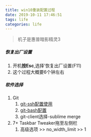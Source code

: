 ```yaml
---
title: win10重装配置过程
date: 2019-10-11 17:46:51
tags: life
categories: life
---
```

> 机子是惠普暗影精灵3

<!--more-->

##### 恢复出厂设置
1. 开机**按Esc**,选择'恢复出厂设置(F11)
2. 这个过程大概要6个钟左右

##### 软件选择
1. Git
    1. [git-ssh配置使用](https://segmentfault.com/a/1190000002645623)
    2. [git-bash配置](https://github.com/xnng/my-git-bash)
    3. git-client选择-sublime merge
2. 7+ Taskbar Tweaker拖至左侧栏
    1. 高级选项 >> no_width_limit >> 1
